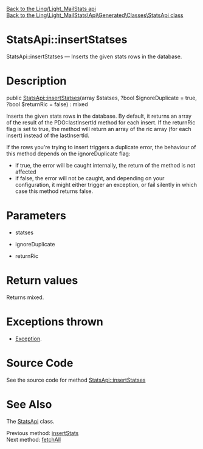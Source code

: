 [Back to the Ling/Light_MailStats api](https://github.com/lingtalfi/Light_MailStats/blob/master/doc/api/Ling/Light_MailStats.md)<br>
[Back to the Ling\Light_MailStats\Api\Generated\Classes\StatsApi class](https://github.com/lingtalfi/Light_MailStats/blob/master/doc/api/Ling/Light_MailStats/Api/Generated/Classes/StatsApi.md)


StatsApi::insertStatses
================



StatsApi::insertStatses — Inserts the given stats rows in the database.




Description
================


public [StatsApi::insertStatses](https://github.com/lingtalfi/Light_MailStats/blob/master/doc/api/Ling/Light_MailStats/Api/Generated/Classes/StatsApi/insertStatses.md)(array $statses, ?bool $ignoreDuplicate = true, ?bool $returnRic = false) : mixed




Inserts the given stats rows in the database.
By default, it returns an array of the result of the PDO::lastInsertId method for each insert.
If the returnRic flag is set to true, the method will return an array of the ric array (for each insert) instead of the lastInsertId.


If the rows you're trying to insert triggers a duplicate error, the behaviour of this method depends on
the ignoreDuplicate flag:
- if true, the error will be caught internally, the return of the method is not affected
- if false, the error will not be caught, and depending on your configuration, it might either
         trigger an exception, or fail silently in which case this method returns false.




Parameters
================


- statses

    

- ignoreDuplicate

    

- returnRic

    


Return values
================

Returns mixed.


Exceptions thrown
================

- [Exception](http://php.net/manual/en/class.exception.php).&nbsp;







Source Code
===========
See the source code for method [StatsApi::insertStatses](https://github.com/lingtalfi/Light_MailStats/blob/master/Api/Generated/Classes/StatsApi.php#L98-L109)


See Also
================

The [StatsApi](https://github.com/lingtalfi/Light_MailStats/blob/master/doc/api/Ling/Light_MailStats/Api/Generated/Classes/StatsApi.md) class.

Previous method: [insertStats](https://github.com/lingtalfi/Light_MailStats/blob/master/doc/api/Ling/Light_MailStats/Api/Generated/Classes/StatsApi/insertStats.md)<br>Next method: [fetchAll](https://github.com/lingtalfi/Light_MailStats/blob/master/doc/api/Ling/Light_MailStats/Api/Generated/Classes/StatsApi/fetchAll.md)<br>

